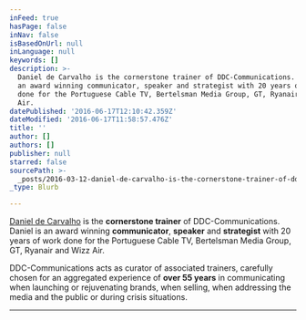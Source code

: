 ```yaml
---
inFeed: true
hasPage: false
inNav: false
isBasedOnUrl: null
inLanguage: null
keywords: []
description: >-
  Daniel de Carvalho is the cornerstone trainer of DDC-Communications. Daniel is
  an award winning communicator, speaker and strategist with 20 years of work
  done for the Portuguese Cable TV, Bertelsman Media Group, GT, Ryanair and Wizz
  Air. 
datePublished: '2016-06-17T12:10:42.359Z'
dateModified: '2016-06-17T11:58:57.476Z'
title: ''
author: []
authors: []
publisher: null
starred: false
sourcePath: >-
  _posts/2016-03-12-daniel-de-carvalho-is-the-cornerstone-trainer-of-ddc-communi.md
_type: Blurb

---
```

[Daniel de Carvalho][0] is the **cornerstone trainer** of DDC-Communications. Daniel is an award winning **communicator**, **speaker** and **strategist** with 20 years of work done for the Portuguese Cable TV, Bertelsman Media Group, GT, Ryanair and Wizz Air. 

DDC-Communications acts as curator of associated trainers, carefully chosen for an aggregated experience of **over 55 years** in communicating when launching or rejuvenating brands, when selling, when addressing the media and the public or during crisis situations. 

****

[0]: http://danieldecarvalho.de/